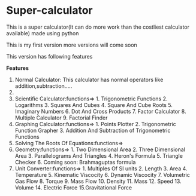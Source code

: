 # Super-calculator
This is a super calculator(It can do more work than the costliest calculator available) made using python
<!--This is the version 1 of my calculator. I received a lot of help from Mr.Techtroid for this project-->
<p>This is my first version more versions will come soon</p>
<p>This version has following features</p>
<b>Features</b>
<ol>
  <li>Normal Calculator: This calculator has normal operators like addition,subtraction.....<li>
  <li>Scientific Calculator:functions=>
  1. Trigonometric Functions
2. Logarithms
3. Squares And Cubes
4. Square And Cube Roots
5. Imaginary Numbers
6. Dot And Cross Products
7. Factor Calculator
8. Multiple Calculator
9. Factorial Finder</li>
<li>Graphing Calculator:functions=>
  1. Points Plotter
2. Trigonometric Function Grapher
3. Addition And Subtraction of Trigonometric Functions</li>
  <li>Solving The Roots Of Equations:functions=></li>
  <li>Geometry:functions=>
  1. Two Dimensional Area
2. Three Dimensional Area
3. Parallelograms And Triangles
4. Heron's Formula
5. Triangle Checker
  6. Coming soon: Brahmaguptas formula</li>
  <li>Unit Converter:functions=>
  1. Multiples Of SI units
2. Length
3. Area
4. Temperature
5. Kinematic Viscocity
6. Dynamic Viscocity
7. Volumetric Gas Flow
8. Torque
9. Mass Flow
10. Density
11. Mass
12. Speed
13. Volume
14. Electric Force
15.Gravitational Force</li>
  
